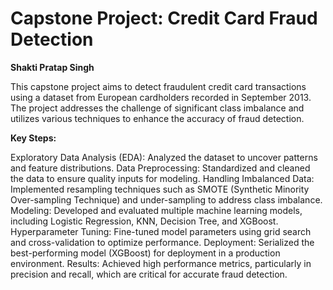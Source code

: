 # Capstone Project: Credit Card Fraud Detection

**Shakti Pratap Singh**

This capstone project aims to detect fraudulent credit card transactions using a dataset from European cardholders recorded in September 2013. The project addresses the challenge of significant class imbalance and utilizes various techniques to enhance the accuracy of fraud detection.

**Key Steps:**

Exploratory Data Analysis (EDA): Analyzed the dataset to uncover patterns and feature distributions.
Data Preprocessing: Standardized and cleaned the data to ensure quality inputs for modeling.
Handling Imbalanced Data: Implemented resampling techniques such as SMOTE (Synthetic Minority Over-sampling Technique) and under-sampling to address class imbalance.
Modeling: Developed and evaluated multiple machine learning models, including Logistic Regression, KNN, Decision Tree, and XGBoost.
Hyperparameter Tuning: Fine-tuned model parameters using grid search and cross-validation to optimize performance.
Deployment: Serialized the best-performing model (XGBoost) for deployment in a production environment.
Results: Achieved high performance metrics, particularly in precision and recall, which are critical for accurate fraud detection.
